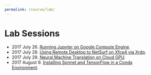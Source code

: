 ```yaml
---
permalink: /course/lab/
---
```

# Lab Sessions

* 2017 July 26. [Running Jupyter on Google Compute Engine](http://realai.org/course/lab/gce-jupyter/).
* 2017 July 28. [Using Remote Desktop to NetSurf on Xfce4 via Xrdp](http://realai.org/course/lab/rdp-netsurf-xfce4/).
* 2017 July 28. [Neural Machine Translation on Cloud GPU](http://realai.org/course/lab/gpu-tf-nmt/).
* 2017 August 9. [Installing Sonnet and TensorFlow in a Conda Environment](http://realai.org/course/lab/conda-tf-snt/).

